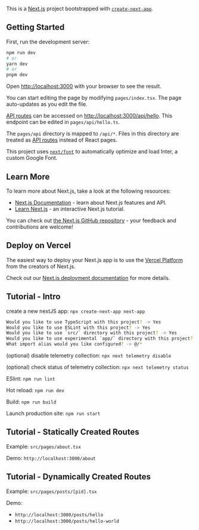 This is a [Next.js](https://nextjs.org/) project bootstrapped with [`create-next-app`](https://github.com/vercel/next.js/tree/canary/packages/create-next-app).

## Getting Started

First, run the development server:

```bash
npm run dev
# or
yarn dev
# or
pnpm dev
```

Open [http://localhost:3000](http://localhost:3000) with your browser to see the result.

You can start editing the page by modifying `pages/index.tsx`. The page auto-updates as you edit the file.

[API routes](https://nextjs.org/docs/api-routes/introduction) can be accessed on [http://localhost:3000/api/hello](http://localhost:3000/api/hello). This endpoint can be edited in `pages/api/hello.ts`.

The `pages/api` directory is mapped to `/api/*`. Files in this directory are treated as [API routes](https://nextjs.org/docs/api-routes/introduction) instead of React pages.

This project uses [`next/font`](https://nextjs.org/docs/basic-features/font-optimization) to automatically optimize and load Inter, a custom Google Font.

## Learn More

To learn more about Next.js, take a look at the following resources:

- [Next.js Documentation](https://nextjs.org/docs) - learn about Next.js features and API.
- [Learn Next.js](https://nextjs.org/learn) - an interactive Next.js tutorial.

You can check out [the Next.js GitHub repository](https://github.com/vercel/next.js/) - your feedback and contributions are welcome!

## Deploy on Vercel

The easiest way to deploy your Next.js app is to use the [Vercel Platform](https://vercel.com/new?utm_medium=default-template&filter=next.js&utm_source=create-next-app&utm_campaign=create-next-app-readme) from the creators of Next.js.

Check out our [Next.js deployment documentation](https://nextjs.org/docs/deployment) for more details.

## Tutorial - Intro

create a new nextJS app: `npx create-next-app next-app`

```bash
Would you like to use TypeScript with this project? -> Yes
Would you like to use ESLint with this project? -> Yes
Would you like to use `src/` directory with this project? -> Yes
Would you like to use experimental `app/` directory with this project? -> no
What import alias would you like configured? -> @/*
```

(optional) disable telemetry collection: `npx next telemetry disable`

(optional) check status of telemetry collection: `npx next telemetry status`

ESlint: `npm run lint`

Hot reload: `npm run dev`

Build: `npm run build`

Launch production site: `npm run start`

## Tutorial - Statically Created Routes

Example: `src/pages/about.tsx`

Demo: `http://localhost:3000/about`

## Tutorial - Dynamically Created Routes

Example: `src/pages/posts/[pid].tsx`

Demo:
- `http://localhost:3000/posts/hello`
- `http://localhost:3000/posts/hello-world`

